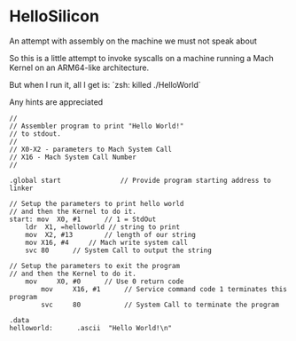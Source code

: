 # HelloSilicon
An attempt with assembly on the machine we must not speak about

So this is a little attempt to invoke syscalls on a machine running a Mach Kernel on an ARM64-like architecture.

But when I run it, all I get is: ´zsh: killed     ./HelloWorld`

Any hints are appreciated

```
//
// Assembler program to print "Hello World!"
// to stdout.
//
// X0-X2 - parameters to Mach System Call
// X16 - Mach System Call Number
//

.global start	            // Provide program starting address to linker

// Setup the parameters to print hello world
// and then the Kernel to do it.
start: mov	X0, #1	    // 1 = StdOut
	ldr	 X1, =helloworld // string to print
	mov	 X2, #13	    // length of our string
	mov	X16, #4	    // Mach write system call
	svc	80 	    // System Call to output the string

// Setup the parameters to exit the program
// and then the Kernel to do it.
	mov     X0, #0      // Use 0 return code
        mov     X16, #1      // Service command code 1 terminates this program
        svc     80           // System Call to terminate the program

.data
helloworld:      .ascii  "Hello World!\n"
```
